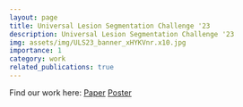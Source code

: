 ```yaml
---
layout: page
title: Universal Lesion Segmentation Challenge '23
description: Universal Lesion Segmentation Challenge '23
img: assets/img/ULS23_banner_xHYKVnr.x10.jpg
importance: 1
category: work
related_publications: true
---
```


Find our work here: [Paper](https://KWFredShi.github.io/assets/pdf/ULS23.pdf) [Poster](https://KWFredShi.github.io/assets/pdf/ULS_Immersion_Poster.pdf)